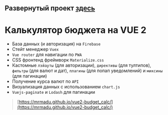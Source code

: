 ## Развернутый проект [здесь](https://mrmadu.github.io/vue2-budget_calc/)

<!-- ![preview](https://user-images.githubusercontent.com/22976310/192249955-0f42db51-6f8c-46d6-8802-68d804ca54ca.gif) -->

# Калькулятор бюджета на VUE 2

- База данных (и авторизация) на `Firebase`
- Стейт менеджер `Vuex`
- `Vue router` для навигации по `PWA`
- CSS фронтенд фреймворк `Materialize.css`
- Кастомные `лэйауты` (для авторизации), `директивы` (для тултипов), `фильтры` (для валют и дат), `плагины` (для попап уведомлений) и `миксины` (для пагинации)
- Получение курса валют по `API`
- Визуализация данных с использованием `chart.js`
- `Vuejs-paginate` и `Lodash` для пагинации

> [https://mrmadu.github.io/vue2-budget_calc/](https://mrmadu.github.io/vue2-budget_calc/)